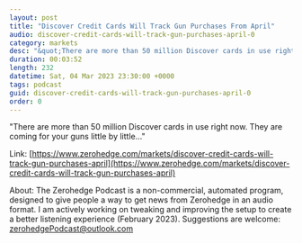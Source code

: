 ```yaml
---
layout: post
title: "Discover Credit Cards Will Track Gun Purchases From April"
audio: discover-credit-cards-will-track-gun-purchases-april-0
category: markets
desc: "&quot;There are more than 50 million Discover cards in use right now. They are coming for your guns little by little...&quot;"
duration: 00:03:52
length: 232
datetime: Sat, 04 Mar 2023 23:30:00 +0000
tags: podcast
guid: discover-credit-cards-will-track-gun-purchases-april-0
order: 0
---
```

&quot;There are more than 50 million Discover cards in use right now. They are coming for your guns little by little...&quot;

Link: [https://www.zerohedge.com/markets/discover-credit-cards-will-track-gun-purchases-april](https://www.zerohedge.com/markets/discover-credit-cards-will-track-gun-purchases-april)

About: The Zerohedge Podcast is a non-commercial, automated program, designed to give people a way to get news from Zerohedge in an audio format.  I am actively working on tweaking and improving the setup to create a better listening experience (February 2023).  Suggestions are welcome: [zerohedgePodcast@outlook.com](mailto:zerohedgePodcast@outlook.com)